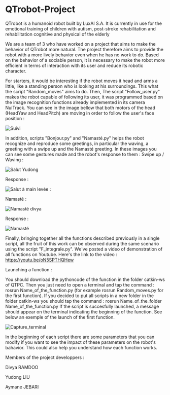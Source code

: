 # QTrobot-Project
 QTrobot is a humanoid robot built by LuxAI S.A. It is currently in use for the emotional training of children with autism, post-stroke rehabilitation and rehabilitation cognitive and physical of the elderly
 
 We are a team of 3 who have worked on a project that aims to make the behavior of QTrobot more natural. The project therefore aims to provide the robot with a more lively behavior even when he has no work to do. Based on the behavior of a sociable person, it is necessary to make the robot more efficient in terms of interaction with its user and reduce its robotic character. 
 
 For starters, it would be interesting if the robot moves it head and arms a little, like a standing person who is looking at his surroundings. This what the script "Random_moves" aims to do.
Then, The script "Follow_user.py" makes the robot capable of following its user, it was programmed based on the image recognition functions already implemented in its camera NuiTrack. You can see in the image bellow that both motors of the head (HeadYaw and HeadPitch) are moving in order to follow the user's face position :

![Suivi ](https://user-images.githubusercontent.com/107966957/176801915-b1261cbb-c0a2-4be2-a63b-7d44f0bc9b75.png)

In addition, scripts "Bonjour.py" and "Namasté.py" helps the robot recognize and reproduce some greetings, in particular the waving, a greeting with a swipe up and the Namasté greeting. In these images you can see some gestures made and the robot's response to them :
Swipe up / Waving :

![Salut Yudong](https://user-images.githubusercontent.com/107966957/176802330-ca02dbd0-61ac-4743-baa9-25dc15a3f40a.png)

Response :

![Salut à main levée](https://user-images.githubusercontent.com/107966957/176802378-a40276e1-e6c5-4b05-a16a-2416a2bbd4d8.png) : 

Namasté :

![Namasté divya](https://user-images.githubusercontent.com/107966957/176802420-57b151ac-a972-4988-af37-2330191698aa.png)

Response : 

![Namasté](https://user-images.githubusercontent.com/107966957/176802436-448516a4-4d97-40c9-abbd-4c9bacb86e3f.png)


 Finally, bringing together all the functions described previously in a single script, all the fruit of this work can be observed during the same scenario using the script "F_integrale.py". 
  We've posted a video of demonstration of all functions on Youtube. Here's the link to the video : https://youtu.be/oN5SPTHQHew
 
Launching a function :
 
  You should download the pythoncode of the function in the folder catkin-ws of QTPC. Then you just need to open a terminal and tap the command :
  rosrun Name_of_the_function.py (for example rosrun Random_moves.py for the first function). If you decided to put all scripts in a new folder in the folder catkin-ws you should tap the command :
  rosrun Name_of_the_folder Name_of_the_function.py
  If the script is succesfully launched, a message should appear on the terminal indicating the beginning of the function. See below an exemple of the launch of the first function.
  
![Capture_terminal](https://user-images.githubusercontent.com/107966957/176799664-758a9d1d-c7b4-4571-87a2-1b5db6880846.png)

In the beginning of each script there are some parameters that you can modify if you want to see the impact of these parameters on the robot's bahavior. This could also help you understand how each function works. 


Members of the project developpers :

Divya RAMDOO

Yudong LIU

Aymane JEBARI
